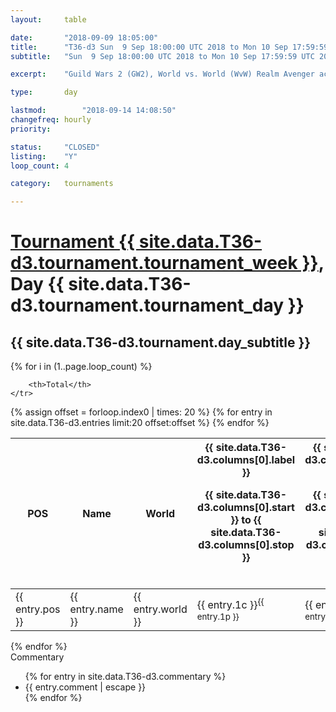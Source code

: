 ```yaml
---
layout: 	table

date: 		"2018-09-09 18:05:00"
title: 		"T36-d3 Sun  9 Sep 18:00:00 UTC 2018 to Mon 10 Sep 17:59:59 UTC 2018"
subtitle: 	"Sun  9 Sep 18:00:00 UTC 2018 to Mon 10 Sep 17:59:59 UTC 2018"

excerpt:    "Guild Wars 2 (GW2), World vs. World (WvW) Realm Avenger achivement Tournament. \"Every Kill Counts\""

type:       day

lastmod: 		"2018-09-14 14:08:50"
changefreq: hourly
priority:   

status:     "CLOSED"
listing:    "Y"
loop_count: 4

category: 	tournaments

---
```

<div class="table_header">
    <h1><a href="{{ site.data.T36-d3.tournament.week_url }}">Tournament {{ site.data.T36-d3.tournament.tournament_week }}</a>, Day {{ site.data.T36-d3.tournament.tournament_day }}</h1>
    <h2>{{ site.data.T36-d3.tournament.day_subtitle }}</h2> 
</div>

{% for i in (1..page.loop_count) %}
<br>
<table class="day_table">
  <colgroup>
    <col style="width:18px">
    <col style="width:55px">
    <col style="width:55px">
    <col style="width:12px">
    <col style="width:12px">
    <col style="width:12px">
    <col style="width:12px">
    <col style="width:12px">
    <col style="width:12px">
    <col style="width:12px">
    <col style="width:12px">
    <col style="width:12px">
    <col style="width:12px">
    <col style="width:12px">
    <col style="width:12px">
    <col style="width:12px">
    <col style="width:12px">
    <col style="width:12px">
    <col style="width:12px">
    <col style="width:12px">
    <col style="width:12px">
    <col style="width:12px">
    <col style="width:12px">
    <col style="width:12px">
    <col style="width:12px">
    <col style="width:12px">
    <col style="width:12px">
    <col style="width:18px">
  </colgroup>  
  <thead>
    <tr>
        <th>POS</th>
        <th class="AlignLeft">Name</th>
        <th class="AlignLeft">World</th>

<th><div class="label">{{ site.data.T36-d3.columns[0].label }}<p class="onhover">{{ site.data.T36-d3.columns[0].start }} to {{ site.data.T36-d3.columns[0].stop }}</p></div>​</th>
<th><div class="label">{{ site.data.T36-d3.columns[1].label }}<p class="onhover">{{ site.data.T36-d3.columns[1].start }} to {{ site.data.T36-d3.columns[1].stop }}</p></div>​</th>
<th><div class="label">{{ site.data.T36-d3.columns[2].label }}<p class="onhover">{{ site.data.T36-d3.columns[2].start }} to {{ site.data.T36-d3.columns[2].stop }}</p></div>​</th>
<th><div class="label">{{ site.data.T36-d3.columns[3].label }}<p class="onhover">{{ site.data.T36-d3.columns[3].start }} to {{ site.data.T36-d3.columns[3].stop }}</p></div>​</th>
<th><div class="label">{{ site.data.T36-d3.columns[4].label }}<p class="onhover">{{ site.data.T36-d3.columns[4].start }} to {{ site.data.T36-d3.columns[4].stop }}</p></div>​</th>
<th><div class="label">{{ site.data.T36-d3.columns[5].label }}<p class="onhover">{{ site.data.T36-d3.columns[5].start }} to {{ site.data.T36-d3.columns[5].stop }}</p></div>​</th>
<th><div class="label">{{ site.data.T36-d3.columns[6].label }}<p class="onhover">{{ site.data.T36-d3.columns[6].start }} to {{ site.data.T36-d3.columns[6].stop }}</p></div>​</th>
<th><div class="label">{{ site.data.T36-d3.columns[7].label }}<p class="onhover">{{ site.data.T36-d3.columns[7].start }} to {{ site.data.T36-d3.columns[7].stop }}</p></div>​</th>
<th><div class="label">{{ site.data.T36-d3.columns[8].label }}<p class="onhover">{{ site.data.T36-d3.columns[8].start }} to {{ site.data.T36-d3.columns[8].stop }}</p></div>​</th>
<th><div class="label">{{ site.data.T36-d3.columns[9].label }}<p class="onhover">{{ site.data.T36-d3.columns[9].start }} to {{ site.data.T36-d3.columns[9].stop }}</p></div>​</th>
<th><div class="label">{{ site.data.T36-d3.columns[10].label }}<p class="onhover">{{ site.data.T36-d3.columns[10].start }} to {{ site.data.T36-d3.columns[10].stop }}</p></div>​</th>

<th><div class="label">{{ site.data.T36-d3.columns[11].label }}<p class="onhover">{{ site.data.T36-d3.columns[11].start }} to {{ site.data.T36-d3.columns[11].stop }}</p></div>​</th>
<th><div class="label">{{ site.data.T36-d3.columns[12].label }}<p class="onhover">{{ site.data.T36-d3.columns[12].start }} to {{ site.data.T36-d3.columns[12].stop }}</p></div>​</th>
<th><div class="label">{{ site.data.T36-d3.columns[13].label }}<p class="onhover">{{ site.data.T36-d3.columns[13].start }} to {{ site.data.T36-d3.columns[13].stop }}</p></div>​</th>
<th><div class="label">{{ site.data.T36-d3.columns[14].label }}<p class="onhover">{{ site.data.T36-d3.columns[14].start }} to {{ site.data.T36-d3.columns[14].stop }}</p></div>​</th>
<th><div class="label">{{ site.data.T36-d3.columns[15].label }}<p class="onhover">{{ site.data.T36-d3.columns[15].start }} to {{ site.data.T36-d3.columns[15].stop }}</p></div>​</th>
<th><div class="label">{{ site.data.T36-d3.columns[16].label }}<p class="onhover">{{ site.data.T36-d3.columns[16].start }} to {{ site.data.T36-d3.columns[16].stop }}</p></div>​</th>
<th><div class="label">{{ site.data.T36-d3.columns[17].label }}<p class="onhover">{{ site.data.T36-d3.columns[17].start }} to {{ site.data.T36-d3.columns[17].stop }}</p></div>​</th>
<th><div class="label">{{ site.data.T36-d3.columns[18].label }}<p class="onhover">{{ site.data.T36-d3.columns[18].start }} to {{ site.data.T36-d3.columns[18].stop }}</p></div>​</th>
<th><div class="label">{{ site.data.T36-d3.columns[19].label }}<p class="onhover">{{ site.data.T36-d3.columns[19].start }} to {{ site.data.T36-d3.columns[19].stop }}</p></div>​</th>
<th><div class="label">{{ site.data.T36-d3.columns[20].label }}<p class="onhover">{{ site.data.T36-d3.columns[20].start }} to {{ site.data.T36-d3.columns[20].stop }}</p></div>​</th>

<th><div class="label">{{ site.data.T36-d3.columns[21].label }}<p class="onhover">{{ site.data.T36-d3.columns[21].start }} to {{ site.data.T36-d3.columns[21].stop }}</p></div>​</th>
<th><div class="label">{{ site.data.T36-d3.columns[22].label }}<p class="onhover">{{ site.data.T36-d3.columns[22].start }} to {{ site.data.T36-d3.columns[22].stop }}</p></div>​</th>
<th><div class="label">{{ site.data.T36-d3.columns[23].label }}<p class="onhover">{{ site.data.T36-d3.columns[23].start }} to {{ site.data.T36-d3.columns[23].stop }}</p></div>​</th>

        <th>Total</th>
    </tr>
  </thead>
  {% assign offset = forloop.index0 | times: 20 %}
<tbody>
{% for entry in site.data.T36-d3.entries limit:20 offset:offset %}
  <tr>
    <td class="pl{{ entry.pos }}">{{ entry.pos }}</td>
    <td class="AlignLeft">{{ entry.name }}</td>
    <td class="AlignLeft">{{ entry.world }}</td>
    <td class="pl{{ entry.1p }}">{{ entry.1c }}<sup>{{ entry.1p }}</sup></td>
    <td class="pl{{ entry.2p }}">{{ entry.2c }}<sup>{{ entry.2p }}</sup></td>
    <td class="pl{{ entry.3p }}">{{ entry.3c }}<sup>{{ entry.3p }}</sup></td>
    <td class="pl{{ entry.4p }}">{{ entry.4c }}<sup>{{ entry.4p }}</sup></td>
    <td class="pl{{ entry.5p }}">{{ entry.5c }}<sup>{{ entry.5p }}</sup></td>
    <td class="pl{{ entry.6p }}">{{ entry.6c }}<sup>{{ entry.6p }}</sup></td>
    <td class="pl{{ entry.7p }}">{{ entry.7c }}<sup>{{ entry.7p }}</sup></td>
    <td class="pl{{ entry.8p }}">{{ entry.8c }}<sup>{{ entry.8p }}</sup></td>
    <td class="pl{{ entry.9p }}">{{ entry.9c }}<sup>{{ entry.9p }}</sup></td>
    <td class="pl{{ entry.10p }}">{{ entry.10c }}<sup>{{ entry.10p }}</sup></td>
    <td class="pl{{ entry.11p }}">{{ entry.11c }}<sup>{{ entry.11p }}</sup></td>
    <td class="pl{{ entry.12p }}">{{ entry.12c }}<sup>{{ entry.12p }}</sup></td>
    <td class="pl{{ entry.13p }}">{{ entry.13c }}<sup>{{ entry.13p }}</sup></td>
    <td class="pl{{ entry.14p }}">{{ entry.14c }}<sup>{{ entry.14p }}</sup></td>
    <td class="pl{{ entry.15p }}">{{ entry.15c }}<sup>{{ entry.15p }}</sup></td>
    <td class="pl{{ entry.16p }}">{{ entry.16c }}<sup>{{ entry.16p }}</sup></td>
    <td class="pl{{ entry.17p }}">{{ entry.17c }}<sup>{{ entry.17p }}</sup></td>
    <td class="pl{{ entry.18p }}">{{ entry.18c }}<sup>{{ entry.18p }}</sup></td>
    <td class="pl{{ entry.19p }}">{{ entry.19c }}<sup>{{ entry.19p }}</sup></td>
    <td class="pl{{ entry.20p }}">{{ entry.20c }}<sup>{{ entry.20p }}</sup></td>
    <td class="pl{{ entry.21p }}">{{ entry.21c }}<sup>{{ entry.21p }}</sup></td>
    <td class="pl{{ entry.22p }}">{{ entry.22c }}<sup>{{ entry.22p }}</sup></td>
    <td class="pl{{ entry.23p }}">{{ entry.23c }}<sup>{{ entry.23p }}</sup></td>
    <td class="pl{{ entry.24p }}">{{ entry.24c }}<sup>{{ entry.24p }}</sup></td>
    <td>{{ entry.total }}</td>
  </tr>
{% endfor %}  
</tbody>
</table>
<div class="leaderboard"></div>
{% endfor %}

<div class="commentary">
  <span class="commentary_title">Commentary</span>
  <ul>
    {% for entry in site.data.T36-d3.commentary %}
    <li class="commentary_list">{{ entry.comment | escape }}</li>
    {% endfor %}
  </ul>
</div>



